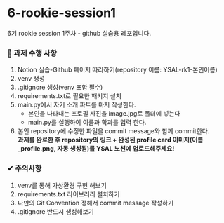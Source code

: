 # 6-rookie-session1
6기 rookie session 1주차 - github 실습용 레포입니다.

### 👀 과제 수행 사항
1. Notion 실습-Github 페이지 따라하기(repository 이름: YSAL-rk1-본인이름)
2. venv 생성
3. .gitignore 생성(venv 포함 필수)
4. requirements.txt로 필요한 패키지 설치
5. main.py에서 자기 소개 파트를 마저 작성한다.
   - 본인을 나타내는 프로필 사진을 image.jpg로 폴더에 넣는다
   - main.py를 실행하여 이름과 학과를 입력 한다.
6. 본인 repository에 수정한 파일을 commit message와 함께 commit한다.   
**과제를 완료한 후 repository의 링크 + 완성된 profile card 이미지(이름_profile.png, 자동 생성됨)를 YSAL 노션에 업로드해주세요!**

### ✔ 주의사항
1. venv를 통해 가상환경 구현 해보기
2. requirements.txt 라이브러리 설치하기
3. 나만의 Git Convention 정해서 commit message 작성하기
4. .gitignore 반드시 생성해보기
